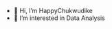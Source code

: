 - 👋 Hi, I’m HappyChukwudike
- 👀 I’m interested in Data Analysis

<!---
HappyChukwudike/HappyChukwudike is a ✨ special ✨ repository because its `README.md` (this file) appears on your GitHub profile.
You can click the Preview link to take a look at your changes.
--->
